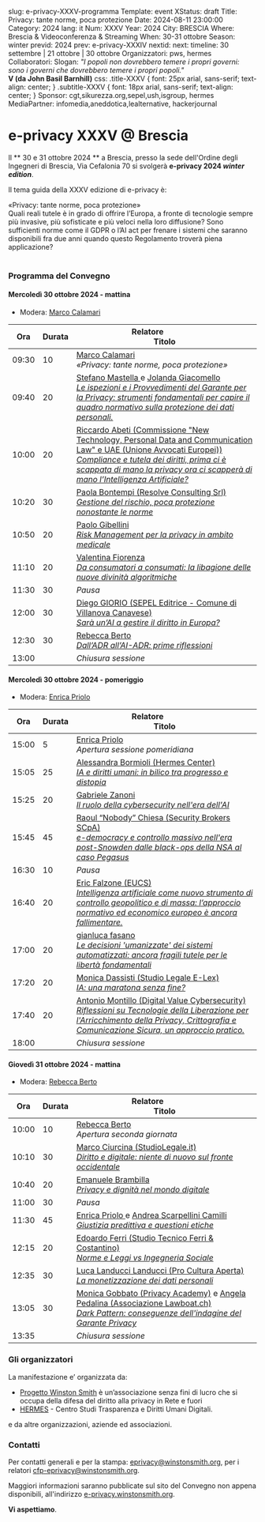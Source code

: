 slug: e-privacy-XXXV-programma
Template: event
XStatus: draft
Title: Privacy: tante norme, poca protezione
Date: 2024-08-11 23:00:00
Category: 2024
lang: it
Num: XXXV
Year: 2024
City: BRESCIA
Where: Brescia & Videoconferenza & Streaming
When: 30-31 ottobre
Season: winter
previd: 2024
prev: e-privacy-XXXIV
nextid:
next:
timeline: 30 settembre | 21 ottobre | 30 ottobre
Organizzatori: pws, hermes
Collaboratori: 
Slogan: <i>"I popoli non dovrebbero temere i propri governi: sono i governi che dovrebbero temere i propri popoli."</i><br/><b>V (da John Basil Barnhill)</b>
css: .title-XXXV { font: 25px arial, sans-serif; text-align: center; }   .subtitle-XXXV { font: 18px arial, sans-serif; text-align: center; }
Sponsor: cgt,sikurezza.org,sepel,ush,isgroup, hermes
MediaPartner: infomedia,aneddotica,lealternative, hackerjournal

e-privacy XXXV @ Brescia
===============================

Il ** 30 e 31 ottobre 2024 **  a Brescia, presso la sede dell'Ordine degli Ingegneri di Brescia, Via Cefalonia 70 si svolgerà **e-privacy 2024
_winter edition_**.

Il tema guida della XXXV edizione di e-privacy è:

<div class="title-XXXV">«Privacy: tante norme, poca protezione»</div>

<div class="subtitle-XXXV">Quali reali tutele è in grado di offrire l’Europa, a fronte di tecnologie sempre più invasive, più sofisticate e più veloci nella loro diffusione? Sono sufficienti norme come il GDPR o l’AI act per frenare i sistemi che saranno disponibili fra due anni quando questo Regolamento troverà piena applicazione?</div>

<br/>

<!-- b class="avviso">Attenzione:</b> Questa edizione di e-privacy è a numero chiuso. La lista d'attesa è chiusa; chi della lista rientrerà nei posti disponibili sarà avvisato</a -->

### <a name="programma"></a>Programma del Convegno


#### <a name="vep"></a>Mercoledì 30 ottobre 2024 - mattina


<!-- iframe width="560" height="315" src="https://www.youtube.com/embed/mBLCve2YHas" title="YouTube video player" frameborder="0" allow="accelerometer; autoplay; clipboard-write; encrypted-media; gyroscope; picture-in-picture; web-share" allowfullscreen></iframe -->



* Modera: <a href="/e-privacy-XXXV-relatori.html#marcoc">Marco Calamari </a>

**Ora** | Durata | **Relatore**&nbsp;&nbsp;&nbsp;&nbsp;&nbsp;&nbsp;&nbsp;&nbsp;&nbsp;&nbsp;&nbsp;&nbsp;&nbsp;&nbsp;&nbsp;&nbsp; <br/> **Titolo**
------- | --- | ------- 
09:30|10|<span class='talk'><a href="/e-privacy-XXXV-relatori.html#marcoc">Marco Calamari </a><br/><em>«Privacy: tante norme, poca protezione»</em></span>
09:40|20|<span class='talk'><a href="/e-privacy-XXXV-relatori.html#mastella">Stefano Mastella </a> e <a href="/e-privacy-XXXV-relatori.html#giacomello">Jolanda Giacomello </a><br/><em><a name='1m01'></a><a href="/e-privacy-XXXV-interventi.html#mastella">Le ispezioni e i Provvedimenti del Garante per la Privacy: strumenti fondamentali per capire il quadro normativo sulla protezione dei dati personali.</a></em></span>
10:00|20|<span class='talk'><a href="/e-privacy-XXXV-relatori.html#abeti">Riccardo Abeti (Commissione "New Technology, Personal Data and Communication Law"  e UAE (Unione Avvocati Europei))</a><br/><em><a name='1m02'></a><a href="/e-privacy-XXXV-interventi.html#abeti">Compliance e tutela dei diritti, prima ci è scappata di mano la privacy ora ci scapperà di mano l’Intelligenza Artificiale?</a></em></span>
10:20|30|<span class='talk'><a href="/e-privacy-XXXV-relatori.html#bontempi">Paola Bontempi (Resolve Consulting Srl)</a><br/><em><a name='1m03'></a><a href="/e-privacy-XXXV-interventi.html#bontempi">Gestione del rischio, poca protezione nonostante le norme</a></em></span>
10:50|20|<span class='talk'><a href="/e-privacy-XXXV-relatori.html#gibellini">Paolo Gibellini </a><br/><em><a name='1m04'></a><a href="/e-privacy-XXXV-interventi.html#gibellini">Risk Management per la privacy in ambito medicale</a></em></span>
11:10|20|<span class='talk'><a href="/e-privacy-XXXV-relatori.html#fiorenza">Valentina Fiorenza </a><br/><em><a name='1m05'></a><a href="/e-privacy-XXXV-interventi.html#fiorenza">Da consumatori a consumati: la libagione delle nuove divinità algoritmiche</a></em></span>
11:30|30|<span class='talk'><em>Pausa</em></span>
12:00|30|<span class='talk'><a href="/e-privacy-XXXV-relatori.html#giorio">Diego GIORIO (SEPEL Editrice - Comune di Villanova Canavese)</a><br/><em><a name='1m06'></a><a href="/e-privacy-XXXV-interventi.html#giorio">Sarà un’AI a gestire il diritto in Europa?</a></em></span>
12:30|30|<span class='talk'><a href="/e-privacy-XXXV-relatori.html#berto">Rebecca Berto </a><br/><em><a name='1m07'></a><a href="/e-privacy-XXXV-interventi.html#berto">Dall’ADR all’AI-ADR: prime riflessioni</a></em></span>
13:00||<span class='talk'><em>Chiusura sessione</em></span>

#### <a name="vep"></a>Mercoledì 30 ottobre 2024 - pomeriggio

<!-- iframe width="560" height="315" src="https://www.youtube.com/embed/EJse8vqbkEc" title="YouTube video player" frameborder="0" allow="accelerometer; autoplay; clipboard-write; encrypted-media; gyroscope; picture-in-picture; web-share" allowfullscreen></iframe -->


* Modera: <a href="/e-privacy-XXXV-relatori.html#priolo">Enrica Priolo </a>

**Ora** | Durata | **Relatore**&nbsp;&nbsp;&nbsp;&nbsp;&nbsp;&nbsp;&nbsp;&nbsp;&nbsp;&nbsp;&nbsp;&nbsp;&nbsp;&nbsp;&nbsp;&nbsp; <br/> **Titolo**
------- | --- | ------- 
15:00|5|<span class='talk'><a href="/e-privacy-XXXV-relatori.html#priolo">Enrica Priolo </a><br/><em>Apertura sessione pomeridiana</em></span>
15:05|25|<span class='talk'><a href="/e-privacy-XXXV-relatori.html#bormioli">Alessandra Bormioli (Hermes Center)</a><br/><em><a name='1p01'></a><a href="/e-privacy-XXXV-interventi.html#bormioli">IA e diritti umani: in bilico tra progresso e distopia</a></em></span>
15:25|20|<span class='talk'><a href="/e-privacy-XXXV-relatori.html#zanoni">Gabriele Zanoni </a><br/><em><a name='1p02'></a><a href="/e-privacy-XXXV-interventi.html#zanoni">Il ruolo della cybersecurity nell'era dell'AI</a></em></span>
15:45|45|<span class='talk'><a href="/e-privacy-XXXV-relatori.html#chiesa">Raoul “Nobody” Chiesa (Security Brokers SCpA)</a><br/><em><a name='1p03'></a><a href="/e-privacy-XXXV-interventi.html#chiesa">e-democracy e controllo massivo nell'era post-Snowden dalle black-ops della NSA al caso Pegasus</a></em></span>
16:30|10|<span class='talk'><em>Pausa</em></span>
16:40|20|<span class='talk'><a href="/e-privacy-XXXV-relatori.html#falzone">Eric Falzone (EUCS)</a><br/><em><a name='1p04'></a><a href="/e-privacy-XXXV-interventi.html#falzone">Intelligenza artificiale come nuovo strumento di controllo geopolitico e di massa: l’approccio normativo ed economico europeo è ancora fallimentare.</a></em></span>
17:00|20|<span class='talk'><a href="/e-privacy-XXXV-relatori.html#fasano">gianluca fasano </a><br/><em><a name='1p05'></a><a href="/e-privacy-XXXV-interventi.html#fasano">Le decisioni 'umanizzate' dei sistemi automatizzati: ancora fragili tutele per le libertà fondamentali</a></em></span>
17:20|20|<span class='talk'><a href="/e-privacy-XXXV-relatori.html#dassisti">Monica Dassisti (Studio Legale E-Lex)</a><br/><em><a name='1p06'></a><a href="/e-privacy-XXXV-interventi.html#dassisti">IA: una maratona senza fine?</a></em></span>
17:40|20|<span class='talk'><a href="/e-privacy-XXXV-relatori.html#montillo">Antonio Montillo (Digital Value Cybersecurity)</a><br/><em><a name='1p07'></a><a href="/e-privacy-XXXV-interventi.html#montillo">Riflessioni su Tecnologie della Liberazione per l'Arricchimento della Privacy, Crittografia e Comunicazione Sicura, un approccio pratico.</a></em></span>
18:00||<span class='talk'><em>Chiusura sessione</em></span>

#### <a name="sam"></a>Giovedì 31 ottobre 2024 - mattina

<!-- iframe width="560" height="315" src="https://www.youtube.com/embed/m58flx5d1qI" title="YouTube video player" frameborder="0" allow="accelerometer; autoplay; clipboard-write; encrypted-media; gyroscope; picture-in-picture; web-share" allowfullscreen></iframe -->

* Modera: <a href="/e-privacy-XXXV-relatori.html#berto">Rebecca Berto </a>

 **Ora** | Durata | **Relatore**&nbsp;&nbsp;&nbsp;&nbsp;&nbsp;&nbsp;&nbsp;&nbsp;&nbsp;&nbsp;&nbsp;&nbsp;&nbsp;&nbsp;&nbsp;&nbsp; <br/> **Titolo** 
------- | --- | ------- 
10:00|10|<span class='talk'><a href="/e-privacy-XXXV-relatori.html#berto">Rebecca Berto </a><br/><em>Apertura seconda giornata</em></span>
10:10|30|<span class='talk'><a href="/e-privacy-XXXV-relatori.html#ciurcina">Marco Ciurcina (StudioLegale.it)</a><br/><em><a name='2m01'></a><a href="/e-privacy-XXXV-interventi.html#ciurcina">Diritto e digitale: niente di nuovo sul fronte occidentale</a></em></span>
10:40|20|<span class='talk'><a href="/e-privacy-XXXV-relatori.html#brambilla">Emanuele Brambilla </a><br/><em><a name='2m02'></a><a href="/e-privacy-XXXV-interventi.html#brambilla">Privacy e dignità nel mondo digitale</a></em></span>
11:00|30|<span class='talk'><em>Pausa</em></span>
11:30|45|<span class='talk'><a href="/e-privacy-XXXV-relatori.html#priolo">Enrica Priolo </a> e <a href="/e-privacy-XXXV-relatori.html#scarpelli">Andrea Scarpellini Camilli </a><br/><em><a name='2m03'></a><a href="/e-privacy-XXXV-interventi.html#priolo">Giustizia predittiva e questioni etiche</a></em></span>
12:15|20|<span class='talk'><a href="/e-privacy-XXXV-relatori.html#ferri">Edoardo Ferri (Studio Tecnico Ferri & Costantino)</a><br/><em><a name='2m04'></a><a href="/e-privacy-XXXV-interventi.html#ferri">Norme e Leggi vs Ingegneria Sociale</a></em></span>
12:35|30|<span class='talk'><a href="/e-privacy-XXXV-relatori.html#landucci">Luca Landucci Landucci (Pro Cultura Aperta)</a><br/><em><a name='2m05'></a><a href="/e-privacy-XXXV-interventi.html#landucci">La monetizzazione dei dati personali</a></em></span>
13:05|30|<span class='talk'><a href="/e-privacy-XXXV-relatori.html#gobbato">Monica Gobbato (Privacy Academy)</a> e <a href="/e-privacy-XXXV-relatori.html#pedalina">Angela Pedalina (Associazione Lawboat.ch)</a><br/><em><a name='2m06'></a><a href="/e-privacy-XXXV-interventi.html#gobbato">Dark Pattern: conseguenze dell'indagine del Garante Privacy</a></em></span>
13:35||<span class='talk'><em>Chiusura sessione</em></span>

### Gli organizzatori

La manifestazione e’ organizzata da:

 - [Progetto Winston Smith](http://pws.winstonsmith.org/) è un’associazione senza fini di lucro che si occupa della difesa del diritto alla privacy in Rete e fuori
 - [HERMES](http://hermescenter.org/) \- Centro Studi Trasparenza e Diritti Umani Digitali.

e da altre organizzazioni, aziende ed associazioni.


### Contatti

Per contatti generali e per la
stampa: [eprivacy@winstonsmith.org](mailto:eprivacy@winstonsmith.org),
per i relatori
[cfp-eprivacy@winstonsmith.org](mailto:cfp-eprivacy@winstonsmith.org).

Maggiori informazioni saranno pubblicate sul sito del Convegno non appena
disponibili, all'indirizzo [e-privacy.winstonsmith.org](http://e-privacy.winstonsmith.org).

**Vi aspettiamo**.
